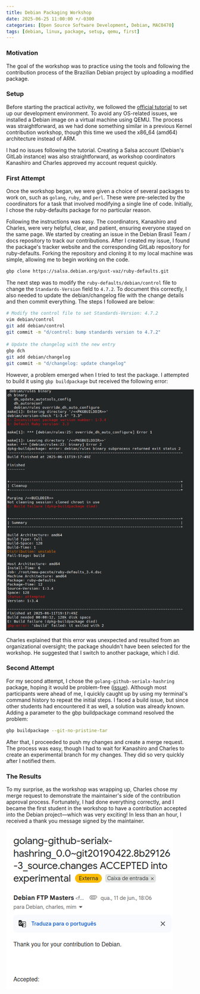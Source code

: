 ```yaml
---
title: Debian Packaging Workshop
date: 2025-06-25 11:00:00 +/-0300
categories: [Open Source Software Development, Debian, MAC0470]
tags: [debian, linux, package, setup, qemu, first]
---
```


### Motivation

The goal of the workshop was to practice using the tools and following the contribution process of the Brazilian Debian project by uploading a modified package.

### Setup

Before starting the practical activity, we followed the [official tutorial](https://debianbrasil.org.br/pt-br/empacotamento/configurando-seu-ambiente) to set up our development environment. To avoid any OS-related issues, we installed a Debian image on a virtual machine using QEMU. The process was straightforward, as we had done something similar in a previous Kernel contribution workshop, though this time we used the x86_64 (amd64) architecture instead of ARM.

I had no issues following the tutorial. Creating a Salsa account (Debian's GitLab instance) was also straightforward, as workshop coordinators Kanashiro and Charles approved my account request quickly.

### First Attempt

Once the workshop began, we were given a choice of several packages to work on, such as `golang`, `ruby`, and `perl`. These were pre-selected by the coordinators for a task that involved modifying a single line of code. Initially, I chose the ruby-defaults package for no particular reason.

Following the instructions was easy. The coordinators, Kanashiro and Charles, were very helpful, clear, and patient, ensuring everyone stayed on the same page. We started by creating an issue in the Debian Brasil Team / docs repository to track our contributions. After I created my issue, I found the package's tracker website and the corresponding GitLab repository for ruby-defaults. Forking the repository and cloning it to my local machine was simple, allowing me to begin working on the code.

```bash
gbp clone https://salsa.debian.org/gust-vaz/ruby-defaults.git
```

The next step was to modify the `ruby-defaults/debian/control` file to change the `Standards-Version` field to `4.7.2`. To document this correctly, I also needed to update the debian/changelog file with the change details and then commit everything. The steps I followed are below:

```bash
# Modify the control file to set Standards-Version: 4.7.2
vim debian/control
git add debian/control
git commit -m "d/control: bump standards version to 4.7.2"

# Update the changelog with the new entry
gbp dch
git add debian/changelog
git commit -m "d/changelog: update changelog"
```
However, a problem emerged when I tried to test the package. I attempted to build it using `gbp buildpackage` but received the following error:

![](../assets/img/ruby-problem.png)

Charles explained that this error was unexpected and resulted from an organizational oversight; the package shouldn't have been selected for the workshop. He suggested that I switch to another package, which I did.

### Second Attempt

For my second attempt, I chose the `golang-github-serialx-hashring` package, hoping it would be problem-free ([issue](https://salsa.debian.org/debian-brasil-team/docs/-/issues/517)). Although most participants were ahead of me, I quickly caught up by using my terminal's command history to repeat the initial steps. I faced a build issue, but since other students had encountered it as well, a solution was already known. Adding a parameter to the gbp buildpackage command resolved the problem:


```bash
gbp buildpackage --git-no-pristine-tar
```

After that, I proceeded to push my changes and create a merge request. The process was easy, though I had to wait for Kanashiro and Charles to create an experimental branch for my changes. They did so very quickly after I notified them.

### The Results

To my surprise, as the workshop was wrapping up, Charles chose my merge request to demonstrate the maintainer's side of the contribution approval process. Fortunately, I had done everything correctly, and I became the first student in the workshop to have a contribution accepted into the Debian project—which was very exciting! In less than an hour, I received a thank you message signed by the maintainer.

![](../assets/img/thanks-debian.png)
